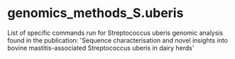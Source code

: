 # genomics_methods_S.uberis
List of specific commands run for Streptococcus uberis genomic analysis found in the publication: 'Sequence characterisation and novel insights into bovine mastitis-associated Streptococcus uberis in dairy herds'
